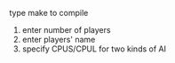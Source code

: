 type make to compile
1. enter number of players
2. enter players' name 
3. specify CPUS/CPUL for two kinds of AI
